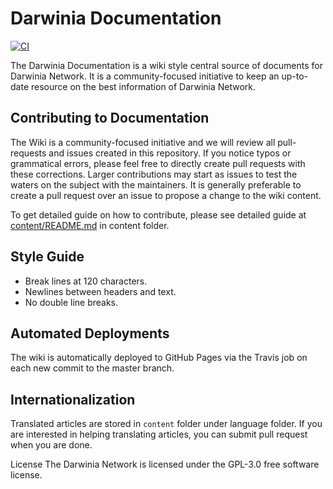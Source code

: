 # Darwinia Documentation

[![CI](https://github.com/darwinia-network/docs/workflows/Production/badge.svg)](https://github.com/darwinia-network/docs/actions)

The Darwinia Documentation is a wiki style central source of documents for Darwinia Network. It is a community-focused initiative to keep an up-to-date resource on the best information of Darwinia Network.

## Contributing to Documentation

The Wiki is a community-focused initiative and we will review all pull-requests and issues created in this repository. If you notice typos or grammatical errors, please feel free to directly create pull requests with these corrections. Larger contributions may start as issues to test the waters on the subject with the maintainers. It is generally preferable to create a pull request over an issue to propose a change to the wiki content.

To get detailed guide on how to contribute, please see detailed guide at [content/README.md](content/README.md) in content folder. 

## Style Guide

- Break lines at 120 characters.
- Newlines between headers and text.
- No double line breaks.

## Automated Deployments

The wiki is automatically deployed to GitHub Pages via the Travis job on each new commit to the master branch.

## Internationalization

Translated articles are stored in `content` folder under language folder.  If you are interested in helping translating articles, you can submit pull request when you are done.

License
The Darwinia Network is licensed under the GPL-3.0 free software license.
